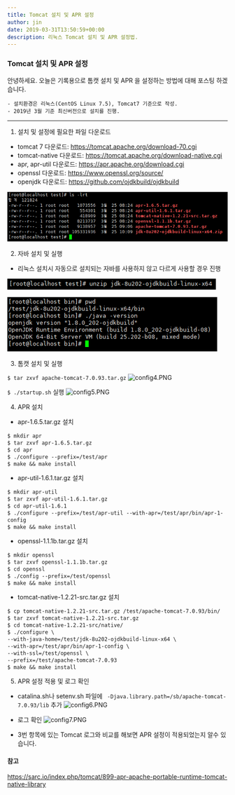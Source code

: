 ```yaml
---
title: Tomcat 설치 및 APR 설정
author: jin
date: 2019-03-31T13:50:59+00:00
description: 리눅스 Tomcat 설치 및 APR 설정법.
---
```


### Tomcat 설치 및 APR 설정

안녕하세요. 오늘은 기록용으로 톰캣 설치 및 APR 을 설정하는 방법에 대해 포스팅 하겠습니다.

	- 설치환경은 리눅스(CentOS Linux 7.5), Tomcat7 기준으로 작성.
	- 2019년 3월 기준 최신버전으로 설치를 진행.
_ _ _

1. 설치 및 설정에 필요한 파일 다운로드

  - tomcat 7 다운로드: https://tomcat.apache.org/download-70.cgi
  - tomcat-native 다운로드: https://tomcat.apache.org/download-native.cgi
  - apr, apr-util 다운로드: https://apr.apache.org/download.cgi
  - openssl 다운로드: https://www.openssl.org/source/
  - openjdk 다운로드: https://github.com/ojdkbuild/ojdkbuild

  ![config1.PNG](.\config1.PNG)

2. 자바 설치 및 실행

  - 리눅스 설치시 자동으로 설치되는 자바를 사용하지 않고 다르게 사용할 경우 진행

  ![config2.PNG](.\config2.PNG)

  ![config3.PNG](.\config3.PNG)

3. 톰캣 설치 및 실행

  ``` $ tar zxvf apache-tomcat-7.0.93.tar.gz ```
  ![config4.PNG](.\config4.PNG)

  ```$ ./startup.sh``` 실행
  ![config5.PNG](.\config5.PNG)

4. APR 설치

  - apr-1.6.5.tar.gz 설치
  ```
  $ mkdir apr
  $ tar zxvf apr-1.6.5.tar.gz
  $ cd apr
  $ ./configure --prefix=/test/apr
  $ make && make install
  ```
  - apr-util-1.6.1.tar.gz 설치
  ```
  $ mkdir apr-util
  $ tar zxvf apr-util-1.6.1.tar.gz
  $ cd apr-util-1.6.1
  $ ./configure --prefix=/test/apr-util --with-apr=/test/apr/bin/apr-1-config
  $ make && make install
  ```
  - openssl-1.1.1b.tar.gz 설치
  ```
  $ mkdir openssl
  $ tar zxvf openssl-1.1.1b.tar.gz
  $ cd openssl
  $ ./config --prefix=/test/openssl
  $ make && make install
  ```
  - tomcat-native-1.2.21-src.tar.gz 설치
  ```
  $ cp tomcat-native-1.2.21-src.tar.gz /test/apache-tomcat-7.0.93/bin/
  $ tar zxvf tomcat-native-1.2.21-src.tar.gz
  $ cd tomcat-native-1.2.21-src/native/
  $ ./configure \
  --with-java-home=/test/jdk-8u202-ojdkbuild-linux-x64 \
  --with-apr=/test/apr/bin/apr-1-config \
  --with-ssl=/test/openssl \
  --prefix=/test/apache-tomcat-7.0.93
  $ make && make install
  ```

5. APR 설정 적용 및 로그 확인

  - catalina.sh나 setenv.sh 파일에 ` -Djava.library.path=/sb/apache-tomcat-7.0.93/lib` 추가
    ![config6.PNG](.\config6.PNG)
  - 로그 확인
    ![config7.PNG](.\config7.PNG)

  - 3번 항목에 있는 Tomcat 로그와 비교를 해보면 APR 설정이 적용되었는지 알수 있습니다.

#### 참고
https://sarc.io/index.php/tomcat/899-apr-apache-portable-runtime-tomcat-native-library